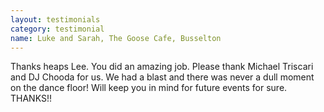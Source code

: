 ```yaml
---
layout: testimonials
category: testimonial
name: Luke and Sarah, The Goose Cafe, Busselton
---
```


Thanks heaps Lee. You did an amazing job. Please thank Michael Triscari and DJ Chooda for us. We had a blast and there was never a dull moment on the dance floor! Will keep you in mind for future events for sure. THANKS!!